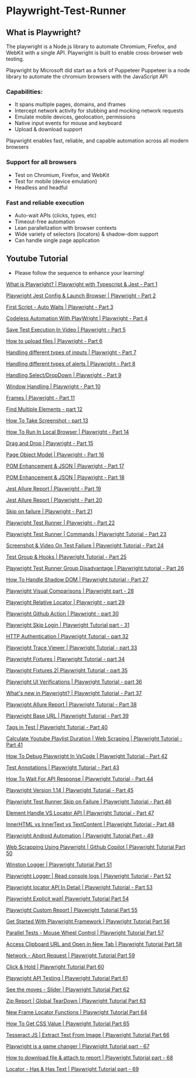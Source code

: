 # Playwright-Test-Runner
## What is Playwright?
The playwright is a Node.js library to automate Chromium, Firefox, and WebKit with a single API. Playwright is built to enable cross-browser web testing.

Playwright by Microsoft did start as a fork of Puppeteer
Puppeteer is a node library to automate the chromium browsers with the JavaScript API
### Capabilities:
* It spans multiple pages, domains, and iframes
* Intercept network activity for stubbing and mocking network requests
* Emulate mobile devices, geolocation, permissions
* Native input events for mouse and keyboard
* Upload & download support

Playwright enables fast, reliable, and capable automation across all modern browsers

### Support for all browsers
* Test on Chromium, Firefox, and WebKit
* Test for mobile (device emulation)
* Headless and headful

### Fast and reliable execution
* Auto-wait APIs (clicks, types, etc)
* Timeout-free automation
* Lean parallelization with browser contexts
* Wide variety of selectors (locators) & shadow-dom support
* Can handle single page application

## Youtube Tutorial
* Please follow the sequence to enhance your learning!

[What is Playwright? | Playwright with Typescript & Jest - Part 1](https://youtu.be/zY-IoTYcbWs)

[Playwright Jest Config & Launch Browser | Playwright - Part 2](https://youtu.be/DbdqflN3dJ4)

[First Script - Auto Waits | Playwright - Part 3](https://youtu.be/9xEzNdG4XaQ)

[Codeless Automation With PlayWright | Playwright - Part 4](https://youtu.be/gb43GiWwQKg)

[Save Test Execution In Video | Playwright - Part 5](https://youtu.be/0125rwgsBP8)

[How to upload files | Playwright - Part 6](https://youtu.be/e8jfjV71E6Q)

[Handling different types of inputs | Playwright - Part 7](https://youtu.be/Slv5fuTrIZg)

[Handling different types of alerts | Playwright - Part 8](https://youtu.be/RzBlwacFIl0)

[Handling Select/DropDown | Playwright - Part 9](https://youtu.be/IubdSQFOdiU)

[Window Handling | Playwright - Part 10](https://youtu.be/DyHQ3G442jY)

[Frames | Playwright - Part 11](https://youtu.be/Vqm-8G81W8w)

[Find Multiple Elements - part 12](https://youtu.be/54OwsiRa_eE)

[How To Take Screenshot - part 13](https://youtu.be/G650JxukN1A)

[How To Run In Local Browser | Playwright - Part 14](https://youtu.be/5LrRFHI81o4)

[Drag and Drop | Playwright - Part 15](https://youtu.be/0wFkhkdcT8A)

[Page Object Model | Playwright - Part 16](https://youtu.be/WSd6-X-n6P8)

[POM Enhancement & JSON | Playwright - Part 17](https://youtu.be/00xGOpnOzds)

[POM Enhancement & JSON | Playwright - Part 18](https://youtu.be/w05KGL8G0f4)

[Jest Allure Report |  Playwright - Part 19](https://youtu.be/tjpSkaBq9c0)

[Jest Allure Report |  Playwright - Part 20](https://youtu.be/xffrNccLIso)

[Skip on failure |  Playwright - Part 21](https://youtu.be/4-IBKtbAxlg)

[Playwright Test Runner | Playwright - Part 22](https://youtu.be/zyJHd-4_4Lk)

[Playwright Test Runner | Commands | Playwright Tutorial - Part 23](https://youtu.be/_gnb7TAQ8sQ)

[Screenshot & Video On Test Failure | Playwright Tutorial - Part 24](https://youtu.be/P9VARCLnhKM)

[Test Group & Hooks | Playwright Tutorial - Part 25](https://youtu.be/DHsAm12trBA)

[Playwright Test Runner Group Disadvantage | Playwright tutorial - Part 26](https://youtu.be/zvAJZVIfxfk)

[How To Handle Shadow DOM | Playwright tutorial - Part 27](https://youtu.be/4v8iPJH8_hg)

[Playwright Visual Comparisons | Playwright part - 28](https://youtu.be/kyAeH-7lAL4)

[Playwright Relative Locator | Playwright - part 29](https://youtu.be/bQjsXcxGjcg)

[Playwright Github Action | Playwright - part 30](https://youtu.be/gjHEApRdFV4)

[Playwright Skip Login | Playwright Tutorial part - 31](https://youtu.be/WHyQsX0w_5g)

[HTTP Authentication | Playwright Tutorial - part 32](https://youtu.be/d80tgo0lnGs)

[Playwright Trace Viewer | Playwright Tutorial - part 33](https://youtu.be/jY3CWJQ4V1I)

[Playwright Fixtures | Playwright Tutorial - part 34](https://youtu.be/3gmRLLT_hx0)

[Playwright Fixtures 2| Playwright Tutorial - part 35](https://youtu.be/XAAYP9PXToY)

[Playwright UI Verifications | Playwright Tutorial - part 36](https://youtu.be/340d_Kkl9Eg)

[What's new in Playwright? | Playwright Tutorial - Part 37](https://youtu.be/3IexgqtblT4)

[Playwright Allure Report | Playwright Tutorial - Part 38](https://youtu.be/Pa7_klzkCXU)

[Playwright Base URL | Playwright Tutorial - Part 39](https://youtu.be/w3lKsUCxeM8)

[Tags in Test | Playwright Tutorial - Part 40](https://youtu.be/ZfTrdhKXAgo)

[Calculate Youtube Playlist Duration | Web Scraping | Playwright Tutorial - Part 41](https://youtu.be/rUH1demFjQY)

[How To Debug Playwright In VsCode | Playwright Tutorial - Part 42](https://youtu.be/Ink1oOqygWU)

[Test Annotations | Playwright Tutorial - Part 43](https://youtu.be/l61cgSImhpU)

[How To Wait For API Response | Playwright Tutorial - Part 44](https://youtu.be/MK0O8s3NBA4)

[Playwright Version 1.14 | Playwright Tutorial - Part 45](https://youtu.be/xRxFGEOq95M)

[Playwright Test Runner Skip on Failure | Playwright Tutorial - Part 46](https://youtu.be/q8oZD5uO6_s)

[Element Handle VS Locator API | Playwright Tutorial - Part 47](https://youtu.be/3Vsy2uSCo_Y)

[InnerHTML vs InnerText vs TextContent | Playwright Tutorial - Part 48](https://youtu.be/MxAZiAbv45Q)

[Playwright Android Automation | Playwright Tutorial Part - 49](https://youtu.be/Nte3PIffyYk)

[Web Scrapping Using Playwright | Github Copilot | Playwright Tutorial Part 50](https://youtu.be/heGLd50G_zA)

[Winston Logger | Playwright Tutorial Part 51](https://youtu.be/HtVJhuKv2zA)

[Playwright Logger | Read console logs | Playwright Tutorial - Part 52](https://youtu.be/KbZZpwH6eOI)

[Playwright locator API In Detail | Playwright Tutorial - Part 53](https://youtu.be/cvLaBBfuYmA)

[Playwright Explicit wait| Playwright Tutorial Part 54]()

[Playwright Custom Report | Playwright Tutorial Part 55](https://youtu.be/t-KsH5p60sk)

[Get Started With Playwright Framework | Playwright Tutorial Part 56](https://youtu.be/ELAp41NV13E)

[Parallel Tests - Mouse Wheel Control | Playwright Tutorial Part 57](https://youtu.be/UXj0LTBff7Y)

[Access Clipboard URL and Open in New Tab | Playwright Tutorial Part 58](https://youtu.be/r8O_myjoW98)

[Network - Abort Request | Playwright Tutorial Part 59](https://youtu.be/jIEAtdVV1j4)

[Click & Hold | Playwright Tutorial Part 60](https://youtu.be/0SruLQy2pgA)

[Playwright API Testing | Playwright Tutorial Part 61](https://youtu.be/deEK0lHrC-w)

[See the moves - Slider | Playwright Tutorial Part 62](https://youtu.be/OKsPOxNYQWI)

[Zip Report | Global TearDown | Playwright Tutorial Part 63](https://youtu.be/vMTBAbaLaf4)

[New Frame Locator Functions | Playwright Tutorial Part 64](https://youtu.be/8P72y8ZNmVY)

[How To Get CSS Value | Playwright Tutorial Part 65](https://youtu.be/eI_AaU4kJXU)

[Tesseract JS | Extract Text From Image | Playwright Tutorial Part 66](https://youtu.be/9kqEYQ-Pc-8)

[Playwright is a game changer | Playwright Tutorial part - 67](https://youtu.be/EWXW2z0U3OQ)

[How to download file & attach to report | Playwright Tutorial part - 68](https://youtu.be/xQxan2SlnKA)

[Locator - Has & Has Text | Playwright Tutorial part - 69](https://youtu.be/1RUMsrYXUcA)